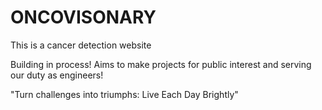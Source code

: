 # ONCOVISONARY
This is a cancer detection website

Building in process!
Aims to make projects for public interest and serving our duty as engineers!

"Turn challenges into triumphs: Live Each Day Brightly"
